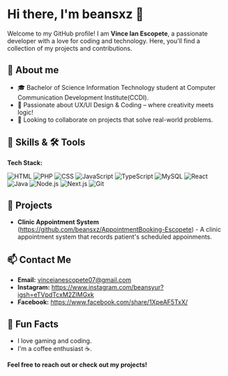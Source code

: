 # <strong>Hi there, I'm beansxz 👋</strong>

Welcome to my GitHub profile! I am <strong>Vince Ian Escopete</strong>, a passionate developer with a love for coding and technology. Here, you'll find a collection of my projects and contributions.

## <strong>💬 About me</strong>
- 🎓 Bachelor of Science Information Technology student at Computer Communication Development Institute(CCDI).
- 🎨 Passionate about UX/UI Design & Coding – where creativity meets logic!
- 👯 Looking to collaborate on projects that solve real-world problems.

## <strong>🚀 Skills & 🛠️ Tools</strong>
<strong>Tech Stack:</strong> 

![HTML](https://img.shields.io/badge/-HTML-E34F26?logo=html5&logoColor=white&style=flat-square)
![PHP](https://img.shields.io/badge/-PHP-777BB4?logo=php&logoColor=white&style=flat-square)
![CSS](https://img.shields.io/badge/-CSS-1572B6?logo=css3&logoColor=white&style=flat-square)
![JavaScript](https://img.shields.io/badge/-JavaScript-F7DF1E?logo=javascript&logoColor=black&style=flat-square)
![TypeScript](https://img.shields.io/badge/-TypeScript-3178C6?logo=typescript&logoColor=white&style=flat-square) 
![MySQL](https://img.shields.io/badge/-MySQL-4479A1?logo=mysql&logoColor=white&style=flat-square)
![React](https://img.shields.io/badge/-React-61DAFB?logo=react&logoColor=black&style=flat-square)
![Java](https://img.shields.io/badge/-Java-007396?logo=java&logoColor=white&style=flat-square)
![Node.js](https://img.shields.io/badge/-Node.js-339933?logo=node.js&logoColor=white&style=flat-square)
![Next.js](https://img.shields.io/badge/-Next.js-000000?logo=next.js&logoColor=white&style=flat-square)
![Git](https://img.shields.io/badge/-Git-F05032?logo=git&logoColor=white&style=flat-square)


## <strong>🌟 Projects</strong>
- <strong>Clinic Appointment System</strong> (https://github.com/beansxz/AppointmentBooking-Escopete) - A clinic appointment system that records patient's scheduled appoinments.

## <strong>📫 Contact Me</strong>
- <strong>Email:</strong> vinceianescopete07@gmail.com
- <strong>Instagram:</strong> https://www.instagram.com/beansyur?igsh=eTVpdTcxM2ZlMGxk
- <strong>Facebook:</strong> https://www.facebook.com/share/1XpeAF5TxX/

## <strong>🎉 Fun Facts</strong>
- I love gaming and coding.
- I'm a coffee enthusiast ☕.

<strong>Feel free to reach out or check out my projects!</strong>
